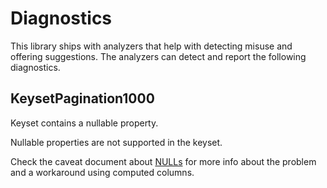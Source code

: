 # Diagnostics

This library ships with analyzers that help with detecting misuse and offering suggestions. The analyzers can detect and report the following diagnostics.

## KeysetPagination1000

Keyset contains a nullable property.

Nullable properties are not supported in the keyset.

Check the caveat document about [NULLs](./caveats.md#null) for more info about the problem and a workaround using computed columns.

